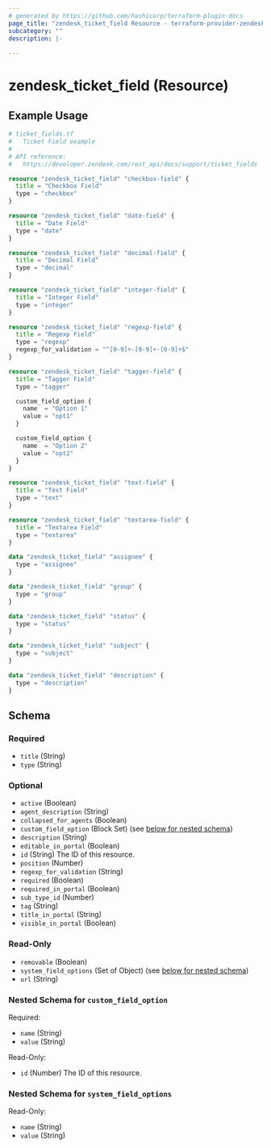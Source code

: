 ```yaml
---
# generated by https://github.com/hashicorp/terraform-plugin-docs
page_title: "zendesk_ticket_field Resource - terraform-provider-zendesk"
subcategory: ""
description: |-
  
---
```


# zendesk_ticket_field (Resource)



## Example Usage

```terraform
# ticket_fields.tf
#   Ticket Field example
#
# API reference:
#   https://developer.zendesk.com/rest_api/docs/support/ticket_fields

resource "zendesk_ticket_field" "checkbox-field" {
  title = "Checkbox Field"
  type = "checkbox"
}

resource "zendesk_ticket_field" "date-field" {
  title = "Date Field"
  type = "date"
}

resource "zendesk_ticket_field" "decimal-field" {
  title = "Decimal Field"
  type = "decimal"
}

resource "zendesk_ticket_field" "integer-field" {
  title = "Integer Field"
  type = "integer"
}

resource "zendesk_ticket_field" "regexp-field" {
  title = "Regexp Field"
  type = "regexp"
  regexp_for_validation = "^[0-9]+-[0-9]+-[0-9]+$"
}

resource "zendesk_ticket_field" "tagger-field" {
  title = "Tagger Field"
  type = "tagger"

  custom_field_option {
    name  = "Option 1"
    value = "opt1"
  }

  custom_field_option {
    name  = "Option 2"
    value = "opt2"
  }
}

resource "zendesk_ticket_field" "text-field" {
  title = "Text Field"
  type = "text"
}

resource "zendesk_ticket_field" "textarea-field" {
  title = "Textarea Field"
  type = "textarea"
}

data "zendesk_ticket_field" "assignee" {
  type = "assignee"
}

data "zendesk_ticket_field" "group" {
  type = "group"
}

data "zendesk_ticket_field" "status" {
  type = "status"
}

data "zendesk_ticket_field" "subject" {
  type = "subject"
}

data "zendesk_ticket_field" "description" {
  type = "description"
}
```

<!-- schema generated by tfplugindocs -->
## Schema

### Required

- `title` (String)
- `type` (String)

### Optional

- `active` (Boolean)
- `agent_description` (String)
- `collapsed_for_agents` (Boolean)
- `custom_field_option` (Block Set) (see [below for nested schema](#nestedblock--custom_field_option))
- `description` (String)
- `editable_in_portal` (Boolean)
- `id` (String) The ID of this resource.
- `position` (Number)
- `regexp_for_validation` (String)
- `required` (Boolean)
- `required_in_portal` (Boolean)
- `sub_type_id` (Number)
- `tag` (String)
- `title_in_portal` (String)
- `visible_in_portal` (Boolean)

### Read-Only

- `removable` (Boolean)
- `system_field_options` (Set of Object) (see [below for nested schema](#nestedatt--system_field_options))
- `url` (String)

<a id="nestedblock--custom_field_option"></a>
### Nested Schema for `custom_field_option`

Required:

- `name` (String)
- `value` (String)

Read-Only:

- `id` (Number) The ID of this resource.


<a id="nestedatt--system_field_options"></a>
### Nested Schema for `system_field_options`

Read-Only:

- `name` (String)
- `value` (String)


